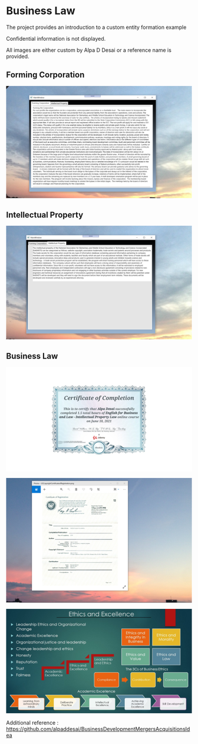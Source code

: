 # Business Law

The project provides an introduction to a custom entity formation example

Confidential information is not displayed.

All images are either custom by Alpa D Desai or a reference name is provided.

## Forming Corporation
![image](FormingCorporation.png)

## Intellectual Property
![image](IntellectualProperty.png)

## Business Law
![image](BusinessLaw.jpg)

![image](USCopyrightCertificate.png)

![image](Ethics.jpg)

Additional reference : https://github.com/alpaddesai/BusinessDevelopmentMergersAcquisitionsIdea
